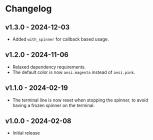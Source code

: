 # Changelog

## v1.3.0 - 2024-12-03

- Added `with_spinner` for callback based usage.

## v1.2.0 - 2024-11-06

- Relaxed dependency requirements.
- The default color is now `ansi.magenta` instead of `ansi.pink`.

## v1.1.0 - 2024-02-19

- The terminal line is now reset when stopping the spinner, to avoid having a
  frozen spinner on the terminal.

## v1.0.0 - 2024-02-08

- Initial release
